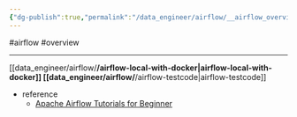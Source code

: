 ```yaml
---
{"dg-publish":true,"permalink":"/data_engineer/airflow/__airflow_overview/","dgPassFrontmatter":true,"created":"","updated":""}
---
```


#airflow #overview 

---

[[data_engineer/airflow/__/airflow-local-with-docker\|airflow-local-with-docker]]
[[data_engineer/airflow/__/airflow-testcode\|airflow-testcode]]
- reference
	- [Apache Airflow Tutorials for Beginner](https://heumsi.github.io/apache-airflow-tutorials-for-beginner/)